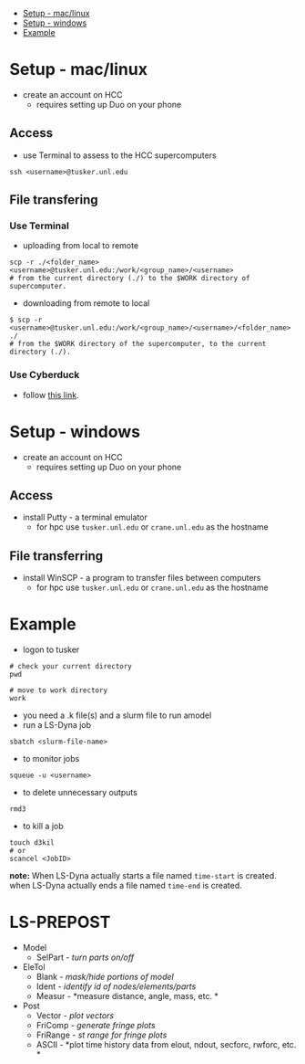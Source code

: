 * [Setup - mac/linux](https://github.com/K1-ZR/practice-lsdyna#setup---maclinux)  
* [Setup - windows](https://github.com/K1-ZR/practice-lsdyna#setup---windows)  
* [Example](https://github.com/K1-ZR/practice-lsdyna#example)  

# Setup - mac/linux
* create an account on HCC
    * requires setting up Duo on your phone
## Access
* use Terminal to assess to the HCC supercomputers
```shell
ssh <username>@tusker.unl.edu
```
## File transfering
### Use Terminal
* uploading from local to remote
```shell
scp -r ./<folder_name> <username>@tusker.unl.edu:/work/<group_name>/<username>
# from the current directory (./) to the $WORK directory of supercomputer.
``` 
* downloading from remote to local
```shell
$ scp -r <username>@tusker.unl.edu:/work/<group_name>/<username>/<folder_name> ./
# from the $WORK directory of the supercomputer, to the current directory (./).
```
### Use Cyberduck
* follow [this link](https://hcc-docs.unl.edu/pages/viewpage.action?pageId=2851290).
# Setup - windows
* create an account on HCC
    * requires setting up Duo on your phone
## Access
* install Putty - a terminal emulator
    * for hpc use `tusker.unl.edu` or `crane.unl.edu` as the hostname
## File transferring
* install WinSCP - a program to transfer files between computers
    * for hpc use `tusker.unl.edu` or `crane.unl.edu` as the hostname
# Example
* logon to tusker
```shell
# check your current directory
pwd

# move to work directory
work
```
* you need a .k file(s) and a slurm file to run amodel
* run a LS-Dyna job
```shell
sbatch <slurm-file-name>
```
* to monitor jobs
```shell
squeue -u <username>
```
* to delete unnecessary outputs
```shell 
rmd3
```
* to kill a job
```shell
touch d3kil
# or
scancel <JobID>
```
**note:** When LS-Dyna actually starts a file named `time-start` is created.  
          when LS-Dyna actually ends a file named `time-end` is created.  
# LS-PREPOST
* Model
   * SelPart - *turn parts on/off*
* EleTol
   * Blank - *mask/hide portions of model*
   * Ident - *identify id of nodes/elements/parts*
   * Measur - *measure distance, angle, mass, etc. *
* Post
   * Vector - *plot vectors*
   * FriComp - *generate fringe plots*
   * FriRange - *st range for fringe plots*
   * ASCII - *plot time history data from elout, ndout, secforc, rwforc, etc. *
